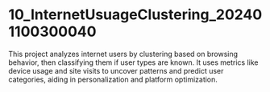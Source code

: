 # 10_InternetUsuageClustering_202401100300040
This project analyzes internet users by clustering based on browsing behavior, then classifying them if user types are known. It uses metrics like device usage and site visits to uncover patterns and predict user categories, aiding in personalization and platform optimization.
